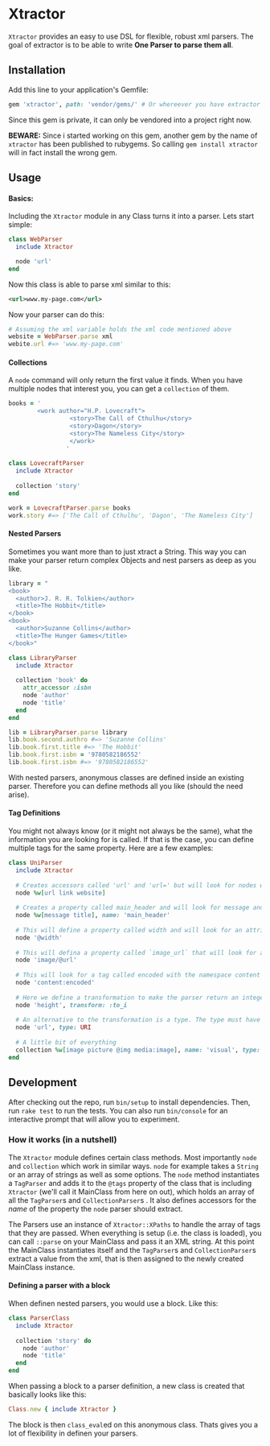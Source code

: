 # Xtractor
`Xtractor` provides an easy to use DSL for flexible, robust xml parsers.  The goal of extractor is to be able to write **One Parser to parse them all**. 

## Installation

Add this line to your application's Gemfile:

```ruby
gem 'xtractor', path: 'vendor/gems/' # Or whereever you have extractor stored
```

Since this gem is private, it can only be vendored into a project right now. 

**BEWARE:** Since i started working on this gem, another gem by the name of `xtractor` has been published to rubygems. So calling `gem install xtractor` will in fact install the wrong gem.

## Usage
#### Basics:

Including the `Xtractor` module in any Class turns it into a parser. 
Lets start simple:
```ruby
class WebParser
  include Xtractor

  node 'url'
end
```
Now this class is able to parse xml similar to this:
```xml
<url>www.my-page.com</url>
```
Now your parser can do this:
```ruby
# Assuming the xml variable holds the xml code mentioned above
website = WebParser.parse xml
webite.url #=> 'www.my-page.com'
```

#### Collections
A `node` command will only return the first value it finds. When you have multiple nodes that interest you, you can get a `collection` of them.
```ruby
books = '
		<work author="H.P. Lovecraft">
                 <story>The Call of Cthulhu</story>
                 <story>Dagon</story>
                 <story>The Nameless City</story>
                 </work>
                '
                 
class LovecraftParser
  include Xtractor
  
  collection 'story'
end

work = LovecraftParser.parse books
work.story #=> ['The Call of Cthulhu', 'Dagon', 'The Nameless City']
```

#### Nested Parsers
Sometimes you want more than to just xtract a String. This way you can make your parser return complex Objects and nest parsers as deep as you like.
```ruby
library = "
<book>
  <author>J. R. R. Tolkien</author>
  <title>The Hobbit</title>
</book>
<book>
  <author>Suzanne Collins</author>
  <title>The Hunger Games</title>
</book>"

class LibraryParser
  include Xtractor
  
  collection 'book' do
    attr_accessor :isbn
    node 'author'
    node 'title'
  end
end

lib = LibraryParser.parse library
lib.book.second.authro #=> 'Suzanne Collins'
lib.book.first.title #=> 'The Hobbit'
lib.book.first.isbn = '9780582186552'
lib.book.first.isbn #=> '9780582186552'
```
With nested parsers, anonymous classes are defined inside an existing parser. Therefore you can define methods all you like (should the need arise).

#### Tag Definitions
You might not always know (or it might not always be the same), what the information you are looking for is called. If that is the case, you can define multiple tags for the same property. Here are a few examples:
```ruby
class UniParser
  include Xtractor
  
  # Creates accessors called 'url' and 'url=' but will look for nodes with the name url, link and website. Will return the first thing it finds.
  node %w[url link website]
  
  # Creates a property called main_header and will look for message and title
  node %w[message title], name: 'main_header'
  
  # This will define a property called width and will look for an attribute of the same name
  node '@width'
  
  # This will defina a property called `image_url` that will look for a node called 'image' and extract its 'url' attribute
  node 'image/@url'
  
  # This will look for a tag called encoded with the namespace content
  node 'content:encoded'
  
  # Here we define a transformation to make the parser return an integer
  node 'height', transform: :to_i
  
  # An alternative to the transformation is a type. The type must have a #parse method that receives a string
  node 'url', type: URI
  
  # A little bit of everything
  collection %w[image picture @img media:image], name: 'visual', type: URI
end
```

## Development

After checking out the repo, run `bin/setup` to install dependencies. Then, run `rake test` to run the tests. You can also run `bin/console` for an interactive prompt that will allow you to experiment.

### How it works (in a nutshell)
The `Xtractor` module defines certain class methods. Most importantly `node` and `collection` which work in similar ways.
`node` for example takes a `String` or an array of strings as well as some options. The `node` method instantiates a `TagParser` and adds it to the `@tags` property of the class that is including `Xtractor` (we'll call it MainClass from here on out), which holds an array of all the `TagParser`s and `CollectionParser`s . It also defines accessors for the *name* of the property the `node` parser should extract. 

The Parsers use an instance of `Xtractor::XPaths` to handle the array of tags that they are passed.
When everything is setup (i.e. the class is loaded), you can call `::parse` on your MainClass and pass it an XML string.  At this point the MainClass instantiates itself and the `TagParser`s and `CollectionParser`s extract a value from the xml, that is then assigned to the newly created MainClass instance.

#### Defining a parser with a block
When definen nested parsers, you would use a block. Like this:
```ruby
class ParserClass
  include Xtractor
  
  collection 'story' do
    node 'author'
    node 'title'
  end
end
```
When passing a block to a parser definition, a new class is created that basically looks like this:
```ruby
Class.new { include Xtractor }
```
The block is then `class_eval`ed on this anonymous class. Thats gives you a lot of flexibility in definen your parsers. 
